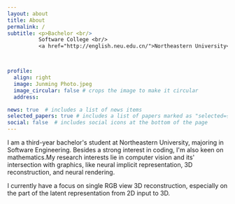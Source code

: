 ```yaml
---
layout: about
title: About
permalink: /
subtitle: <p>Bachelor <br/> 
          Software College <br/>
          <a href="http://english.neu.edu.cn/">Northeastern University</a></p>



profile:
  align: right
  image: Junming Photo.jpeg
  image_circular: false # crops the image to make it circular
  address: 

news: true  # includes a list of news items
selected_papers: true # includes a list of papers marked as "selected={true}"
social: false  # includes social icons at the bottom of the page
---
```


I am a third-year bachelor's student at Northeastern University, majoring in Software Engineering. Besides a strong interest in coding, I'm also keen on mathematics.My research interests lie in computer vision and its' intersection with graphics, like neural implicit representation, 3D reconstruction, and neural rendering.

I currently have a focus on single RGB view 3D reconstruction, especially on the part of the latent representation from 2D input to 3D.


